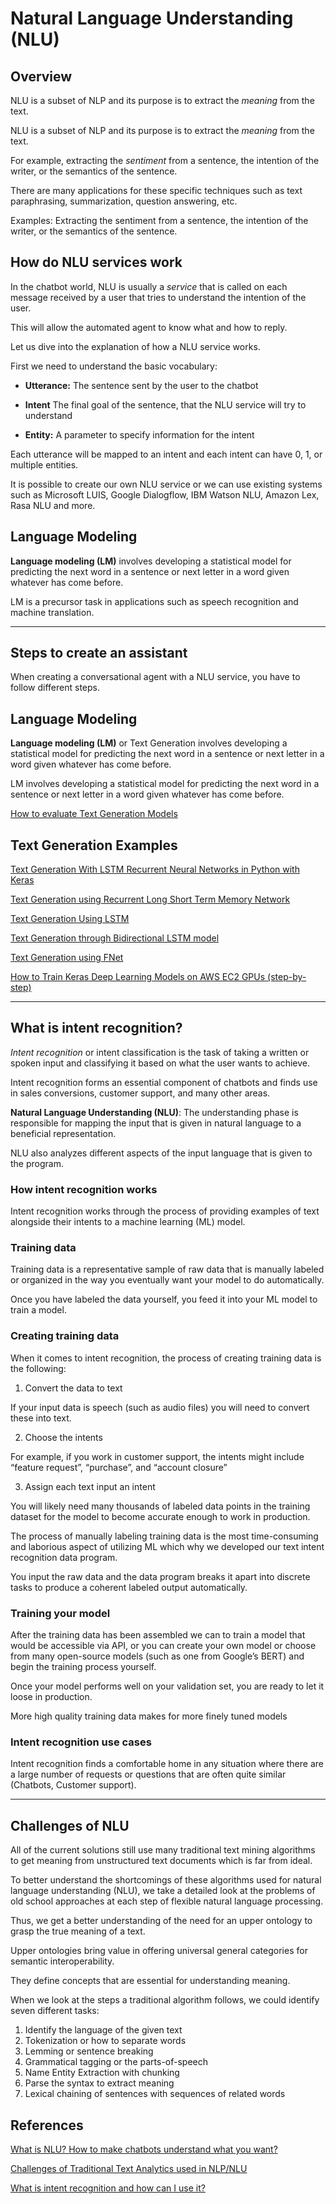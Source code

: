 # Natural Language Understanding (NLU)

## Overview

NLU is a subset of NLP and its purpose is to extract the _meaning_ from the text. 

NLU is a subset of NLP and its purpose is to extract the _meaning_ from the text. 

For example, extracting the _sentiment_ from a sentence, the intention of the writer, or the semantics of the sentence. 

There are many applications for these specific techniques such as text paraphrasing, summarization, question answering, etc. 

Examples: Extracting the sentiment from a sentence, the intention of the writer, or the semantics of the sentence. 


## How do NLU services work

In the chatbot world, NLU is usually a _service_ that is called on each message received by a user that tries to understand the intention of the user. 

This will allow the automated agent to know what and how to reply. 

Let us dive into the explanation of how a NLU service works. 

First we need to understand the basic vocabulary:

- **Utterance:** The sentence sent by the user to the chatbot

- **Intent** The final goal of the sentence, that the NLU service will try to understand

- **Entity:** A parameter to specify information for the intent

Each utterance will be mapped to an intent and each intent can have 0, 1, or multiple entities. 

It is possible to create our own NLU service or we can use existing systems such as Microsoft LUIS, Google Dialogflow, IBM Watson NLU, Amazon Lex, Rasa NLU and more.


## Language Modeling

**Language modeling (LM)** involves developing a statistical model for predicting the next word in a sentence or next letter in a word given whatever has come before. 

LM is a precursor task in applications such as speech recognition and machine translation.


----------


## Steps to create an assistant

When creating a conversational agent with a NLU service, you have to follow different steps.


## Language Modeling

**Language modeling (LM)** or Text Generation involves developing a statistical model for predicting the next word in a sentence or next letter in a word given whatever has come before. 

LM involves developing a statistical model for predicting the next word in a sentence or next letter in a word given whatever has come before. 

[How to evaluate Text Generation Models](https://towardsdatascience.com/how-to-evaluate-text-generation-models-metrics-for-automatic-evaluation-of-nlp-models-e1c251b04ec1)


## Text Generation Examples

[Text Generation With LSTM Recurrent Neural Networks in Python with Keras](https://machinelearningmastery.com/text-generation-lstm-recurrent-neural-networks-python-keras/)

[Text Generation using Recurrent Long Short Term Memory Network](https://www.geeksforgeeks.org/text-generation-using-recurrent-long-short-term-memory-network/)

[Text Generation Using LSTM](https://bansalh944.medium.com/text-generation-using-lstm-b6ced8629b03)

[Text Generation through Bidirectional LSTM model](https://towardsdatascience.com/nlp-text-generation-through-bidirectional-lstm-model-9af29da4e520)


[Text Generation using FNet](https://keras.io/examples/nlp/text_generation_fnet/)

[How to Train Keras Deep Learning Models on AWS EC2 GPUs (step-by-step)](https://machinelearningmastery.com/develop-evaluate-large-deep-learning-models-keras-amazon-web-services/)


----------


## What is intent recognition?

_Intent recognition_ or intent classification is the task of taking a written or spoken input and classifying it based on what the user wants to achieve. 

Intent recognition forms an essential component of chatbots and finds use in sales conversions, customer support, and many other areas.

**Natural Language Understanding (NLU)**: The understanding phase is responsible for mapping the input that is given in natural language to a beneficial representation. 

NLU also analyzes different aspects of the input language that is given to the program.

### How intent recognition works

Intent recognition works through the process of providing examples of text alongside their intents to a machine learning (ML) model.

### Training data

Training data is a representative sample of raw data that is manually labeled or organized in the way you eventually want your model to do automatically. 

Once you have labeled the data yourself, you feed it into your ML model to train a model.

### Creating training data

When it comes to intent recognition, the process of creating training data is the following:

1. Convert the data to text

If your input data is speech (such as audio files) you will need to convert these into text.

2. Choose the intents

For example, if you work in customer support, the intents might include “feature request”, “purchase”, and “account closure”

3. Assign each text input an intent

You will likely need many thousands of labeled data points in the training dataset for the model to become accurate enough to work in production.

The process of manually labeling training data is the most time-consuming and laborious aspect of utilizing ML which why we developed our text intent recognition data program. 
    
You input the raw data and the data program breaks it apart into discrete tasks to produce a coherent labeled output automatically. 
    
### Training your model

After the training data has been assembled we can to train a model that would be accessible via API, or you can create your own model or choose from many open-source models (such as one from Google’s BERT) and begin the training process yourself. 

Once your model performs well on your validation set, you are ready to let it loose in production.

More high quality training data makes for more finely tuned models

### Intent recognition use cases

Intent recognition finds a comfortable home in any situation where there are a large number of requests or questions that are often quite similar (Chatbots, Customer support). 


----------


## Challenges of NLU

All of the current solutions still use many traditional text mining algorithms to get meaning from unstructured text documents which is far from ideal.

To better understand the shortcomings of these algorithms used for natural language understanding (NLU), we take a detailed look at the problems of old school approaches at each step of flexible natural language processing. 

Thus, we get a better understanding of the need for an upper ontology to grasp the true meaning of a text. 

Upper ontologies bring value in offering universal general categories for semantic interoperability. 

They define concepts that are essential for understanding meaning.

When we look at the steps a traditional algorithm follows, we could identify seven different tasks:

1. Identify the language of the given text
2. Tokenization or how to separate words
3. Lemming or sentence breaking
4. Grammatical tagging or the parts-of-speech
5. Name Entity Extraction with chunking
6. Parse the syntax to extract meaning
7. Lexical chaining of sentences with sequences of related words



## References

[What is NLU? How to make chatbots understand what you want?](https://medium.com/empathic-labs/what-is-nlu-how-to-make-chatbots-understand-what-you-want-cecafff7aa7b)

[Challenges of Traditional Text Analytics used in NLP/NLU](https://constkogan.medium.com/challenges-of-traditional-text-analytics-used-in-nlp-nlu-b79904f9f9a9)

[What is intent recognition and how can I use it?](https://medium.com/mysuperai/what-is-intent-recognition-and-how-can-i-use-it-9ceb35055c4f)

